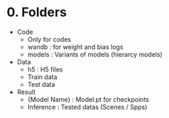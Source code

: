 # 0. Folders
- Code
  - Only for codes
  - wandb   : for weight and bias logs
  - models  : Variants of models (hierarcy models)
- Data
  - h5      : H5 files
  - Train data
  - Test data
- Result
  - {Model Name} : Model.pt for checkpoints
  - Inference    : Tested datas (Scenes / Spps)
